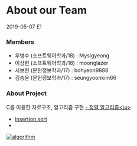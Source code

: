 # About our Team

2019-05-07 E1

### Members

- 우병수 (소프트웨어학과/18) : Mysigyeong
- 이상현 (소프트웨어학과/18) : moonglazer
- 서보현 (문헌정보학과/17) : bohyeon9888
- 김승윤 (문헌정보학과/17) : seungyoonkim66

### About Project

C를 이용한 자료구조, 알고리즘 구현
<u>- 정렬 알고리즘<\u>
- insertion sort
-
![algorithm](https://nesoy.github.io/assets/logo/algorithm.png)
